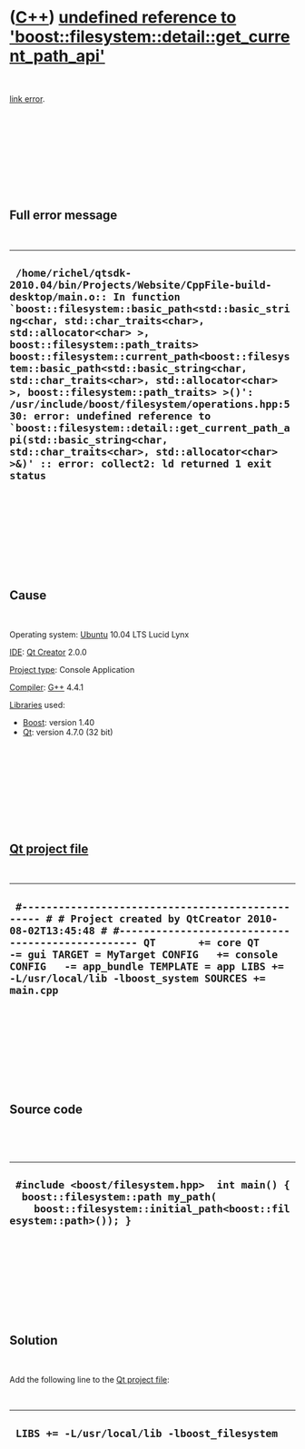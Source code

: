 



 

 

 

 

 

([C++](Cpp.htm)) [undefined reference to 'boost::filesystem::detail::get\_current\_path\_api'](CppLinkErrorUndefinedReferenceToBoostFilesystemDetailGet_current_path_api.htm)
=============================================================================================================================================================================

 

[link error](CppLinkError.htm).

 

 

 

 

 

Full error message
------------------

 

  -------------------------------------------------------------------------------------------------------------------------------------------------------------------------------------------------------------------------------------------------------------------------------------------------------------------------------------------------------------------------------------------------------------------------------------------------------------------------------------------------------------------------------------------------------------------------------------------------------------------------------------------------------------------------------
  ``  /home/richel/qtsdk-2010.04/bin/Projects/Website/CppFile-build-desktop/main.o:: In function `boost::filesystem::basic_path<std::basic_string<char, std::char_traits<char>, std::allocator<char> >, boost::filesystem::path_traits> boost::filesystem::current_path<boost::filesystem::basic_path<std::basic_string<char, std::char_traits<char>, std::allocator<char> >, boost::filesystem::path_traits> >()': /usr/include/boost/filesystem/operations.hpp:530: error: undefined reference to `boost::filesystem::detail::get_current_path_api(std::basic_string<char, std::char_traits<char>, std::allocator<char> >&)' :: error: collect2: ld returned 1 exit status ``
  -------------------------------------------------------------------------------------------------------------------------------------------------------------------------------------------------------------------------------------------------------------------------------------------------------------------------------------------------------------------------------------------------------------------------------------------------------------------------------------------------------------------------------------------------------------------------------------------------------------------------------------------------------------------------------

 

 

 

 

 

Cause
-----

 

Operating system: [Ubuntu](http://www.ubuntu.com) 10.04 LTS Lucid Lynx

[IDE](CppIde.htm): [Qt Creator](CppQtCreator.htm) 2.0.0

[Project type](CppQtProjectType.htm): Console Application

[Compiler](CppCompiler.htm): [G++](CppGpp.htm) 4.4.1

[Libraries](CppLibrary.htm) used:

-   [Boost](CppBoost.htm): version 1.40
-   [Qt](CppQt.htm): version 4.7.0 (32 bit)

 

 

 

 

 

[Qt project file](CppQtProjectFile.htm)
---------------------------------------

 

  ------------------------------------------------------------------------------------------------------------------------------------------------------------------------------------------------------------------------------------------------------------------------------------------------------------------------------------------
  ` #------------------------------------------------- # # Project created by QtCreator 2010-08-02T13:45:48 # #------------------------------------------------- QT       += core QT       -= gui TARGET = MyTarget CONFIG   += console CONFIG   -= app_bundle TEMPLATE = app LIBS += -L/usr/local/lib -lboost_system SOURCES += main.cpp`
  ------------------------------------------------------------------------------------------------------------------------------------------------------------------------------------------------------------------------------------------------------------------------------------------------------------------------------------------

 

 

 

 

 

Source code
-----------

 

 

  --------------------------------------------------------------------------------------------------------------------------------------------------------
  ` #include <boost/filesystem.hpp>  int main() {   boost::filesystem::path my_path(     boost::filesystem::initial_path<boost::filesystem::path>()); }`
  --------------------------------------------------------------------------------------------------------------------------------------------------------

 

 

 

 

 

Solution
--------

 

Add the following line to the [Qt project file](CppQtProjectFile.htm):

 

  ------------------------------------------------
  ` LIBS += -L/usr/local/lib -lboost_filesystem`
  ------------------------------------------------

 

 

 

 

 





 



